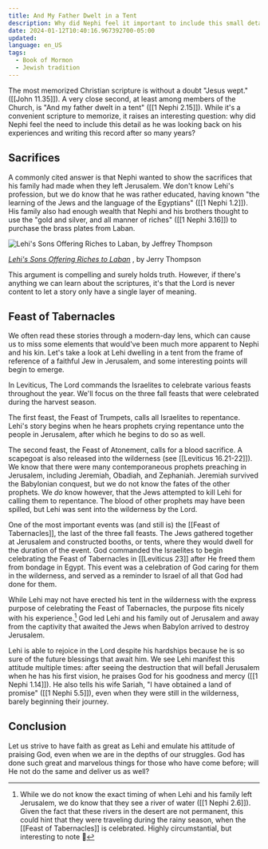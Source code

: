 ```yaml
---
title: And My Father Dwelt in a Tent
description: Why did Nephi feel it important to include this small detail about his father in his historical record?
date: 2024-01-12T10:40:16.967392700-05:00
updated:
language: en_US
tags:
  - Book of Mormon
  - Jewish tradition
---
```


The most memorized Christian scripture is without a doubt "Jesus wept." ([[John 11.35]]). A very close second, at least among members of the Church, is "And my father dwelt in a tent" ([[1 Nephi 2.15]]). While it's a convenient scripture to memorize, it raises an interesting question: why did Nephi feel the need to include this detail as he was looking back on his experiences and writing this record after so many years?

## Sacrifices

A commonly cited answer is that Nephi wanted to show the sacrifices that his family had made when they left Jerusalem. We don't know Lehi's profession, but we do know that he was rather educated, having known "the learning of the Jews and the language of the Egyptians" ([[1 Nephi 1.2]]). His family also had enough wealth that Nephi and his brothers thought to use the "gold and silver, and all manner of riches" ([[1 Nephi 3.16]]) to purchase the brass plates from Laban.

![Lehi's Sons Offering Riches to Laban, by Jeffrey Thompson](https://res.cloudinary.com/drn1fmjus/image/upload/c_scale,w_700/v1705074231/laborforzion/thompson_laban_riches_brothers_mormon_xect1v.webp)

<figcaption>
  <cite>
    <a href="https://www.churchofjesuschrist.org/media/image/thompson-laban-riches-brothers-mormon-b9aef99">Lehi's Sons Offering Riches to Laban</a>
  </cite>, by Jerry Thompson
</figcaption>

This argument is compelling and surely holds truth. However, if there's anything we can learn about the scriptures, it's that the Lord is never content to let a story only have a single layer of meaning.

## Feast of Tabernacles

We often read these stories through a modern-day lens, which can cause us to miss some elements that would've been much more apparent to Nephi and his kin. Let's take a look at Lehi dwelling in a tent from the frame of reference of a faithful Jew in Jerusalem, and some interesting points will begin to emerge.

In Leviticus, The Lord commands the Israelites to celebrate various feasts throughout the year. We'll focus on the three fall feasts that were celebrated during the harvest season.

The first feast, the Feast of Trumpets, calls all Israelites to repentance. Lehi's story begins when he hears prophets crying repentance unto the people in Jerusalem, after which he begins to do so as well.

The second feast, the Feast of Atonement, calls for a blood sacrifice. A scapegoat is also released into the wilderness (see [[Leviticus 16.21-22]]). We know that there were many contemporaneous prophets preaching in Jerusalem, including Jeremiah, Obadiah, and Zephaniah. Jeremiah survived the Babylonian conquest, but we do not know the fates of the other prophets. We _do_ know however, that the Jews attempted to kill Lehi for calling them to repentance. The blood of other prophets may have been spilled, but Lehi was sent into the wilderness by the Lord.

One of the most important events was (and still is) the [[Feast of Tabernacles]], the last of the three fall feasts. The Jews gathered together at Jerusalem and constructed booths, or tents, where they would dwell for the duration of the event. God commanded the Israelites to begin celebrating the Feast of Tabernacles in [[Leviticus 23]] after He freed them from bondage in Egypt. This event was a celebration of God caring for them in the wilderness, and served as a reminder to Israel of all that God had done for them.

While Lehi may not have erected his tent in the wilderness with the express purpose of celebrating the Feast of Tabernacles, the purpose fits nicely with his experience.[^timing] God led Lehi and his family out of Jerusalem and away from the captivity that awaited the Jews when Babylon arrived to destroy Jerusalem.

Lehi is able to rejoice in the Lord despite his hardships because he is so sure of the future blessings that await him. We see Lehi manifest this attitude multiple times: after seeing the destruction that will befall Jerusalem when he has his first vision, he praises God for his goodness and mercy ([[1 Nephi 1.14]]). He also tells his wife Sariah, "I have obtained a land of promise" ([[1 Nephi 5.5]]), even when they were still in the wilderness, barely beginning their journey.

## Conclusion

Let us strive to have faith as great as Lehi and emulate his attitude of praising God, even when we are in the depths of our struggles. God has done such great and marvelous things for those who have come before; will He not do the same and deliver us as well?


[^timing]: While we do not know the exact timing of when Lehi and his family left Jerusalem, we do know that they see a river of water ([[1 Nephi 2.6]]). Given the fact that these rivers in the desert are not permanent, this could hint that they were traveling during the rainy season, when the [[Feast of Tabernacles]] is celebrated. Highly circumstantial, but interesting to note 🙂
